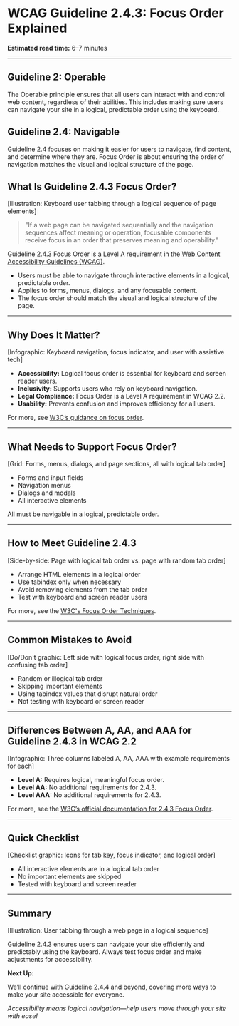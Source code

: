 <!--
title: WCAG Guideline 2.4.3: Focus Order Explained
series: Making the Web Accessible for All
description: A practical guide to WCAG Guideline 2.4.3 (Focus Order)—what it means, why it matters, and how to ensure users can navigate your site in a logical, predictable order.
keywords: wcag 2.4.3, focus order, accessibility, web standards, keyboard navigation, tab order
image: wcag-2-4-3-focus-order.png
imageAlt: Illustration of a keyboard tabbing through a logical sequence of page elements
-->

# **WCAG Guideline 2.4.3: Focus Order Explained**

**Estimated read time:** 6–7 minutes

---

## **Guideline 2: Operable**

The Operable principle ensures that all users can interact with and control web content, regardless of their abilities. This includes making sure users can navigate your site in a logical, predictable order using the keyboard.

## **Guideline 2.4: Navigable**

Guideline 2.4 focuses on making it easier for users to navigate, find content, and determine where they are. Focus Order is about ensuring the order of navigation matches the visual and logical structure of the page.

## **What Is Guideline 2.4.3 Focus Order?**

[Illustration: Keyboard user tabbing through a logical sequence of page elements]

> "If a web page can be navigated sequentially and the navigation sequences affect meaning or operation, focusable components receive focus in an order that preserves meaning and operability."

Guideline 2.4.3 Focus Order is a Level A requirement in the [Web Content Accessibility Guidelines (WCAG)](https://www.w3.org/WAI/WCAG22/quickref/#focus-order).

- Users must be able to navigate through interactive elements in a logical, predictable order.
- Applies to forms, menus, dialogs, and any focusable content.
- The focus order should match the visual and logical structure of the page.

---

## **Why Does It Matter?**

[Infographic: Keyboard navigation, focus indicator, and user with assistive tech]

- **Accessibility:** Logical focus order is essential for keyboard and screen reader users.
- **Inclusivity:** Supports users who rely on keyboard navigation.
- **Legal Compliance:** Focus Order is a Level A requirement in WCAG 2.2.
- **Usability:** Prevents confusion and improves efficiency for all users.

For more, see [W3C’s guidance on focus order](https://www.w3.org/WAI/WCAG22/Understanding/focus-order.html).

---

## **What Needs to Support Focus Order?**

[Grid: Forms, menus, dialogs, and page sections, all with logical tab order]

- Forms and input fields
- Navigation menus
- Dialogs and modals
- All interactive elements

All must be navigable in a logical, predictable order.

---

## **How to Meet Guideline 2.4.3**

[Side-by-side: Page with logical tab order vs. page with random tab order]

- Arrange HTML elements in a logical order
- Use tabindex only when necessary
- Avoid removing elements from the tab order
- Test with keyboard and screen reader users

For more, see the [W3C's Focus Order Techniques](https://www.w3.org/WAI/WCAG22/Techniques/general/G59).

---

## **Common Mistakes to Avoid**

[Do/Don't graphic: Left side with logical focus order, right side with confusing tab order]

- Random or illogical tab order
- Skipping important elements
- Using tabindex values that disrupt natural order
- Not testing with keyboard or screen reader

---

## **Differences Between A, AA, and AAA for Guideline 2.4.3 in WCAG 2.2**

[Infographic: Three columns labeled A, AA, AAA with example requirements for each]

- **Level A:** Requires logical, meaningful focus order.
- **Level AA:** No additional requirements for 2.4.3.
- **Level AAA:** No additional requirements for 2.4.3.

For more, see the [W3C’s official documentation for 2.4.3 Focus Order](https://www.w3.org/WAI/WCAG22/Understanding/focus-order.html).

---

## **Quick Checklist**

[Checklist graphic: Icons for tab key, focus indicator, and logical order]

- All interactive elements are in a logical tab order
- No important elements are skipped
- Tested with keyboard and screen reader

---

## **Summary**

[Illustration: User tabbing through a web page in a logical sequence]

Guideline 2.4.3 ensures users can navigate your site efficiently and predictably using the keyboard. Always test focus order and make adjustments for accessibility.

**Next Up:**

We’ll continue with Guideline 2.4.4 and beyond, covering more ways to make your site accessible for everyone.

*Accessibility means logical navigation—help users move through your site with ease!*
